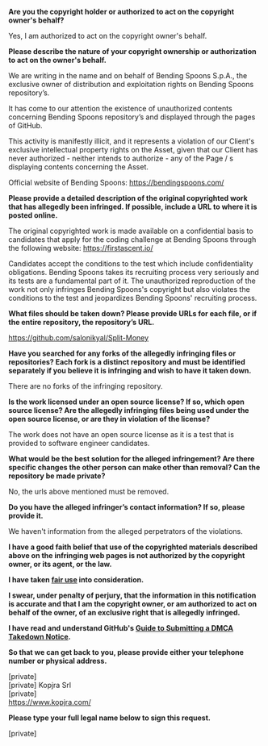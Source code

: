 **Are you the copyright holder or authorized to act on the copyright owner's behalf?**  
  
Yes, I am authorized to act on the copyright owner's behalf.  
  
**Please describe the nature of your copyright ownership or authorization to act on the owner's behalf.**  
  
We are writing in the name and on behalf of Bending Spoons S.p.A., the exclusive owner of distribution and exploitation rights on Bending Spoons repository’s.  
  
It has come to our attention the existence of unauthorized contents concerning Bending Spoons repository’s and displayed through the pages of GitHub.  
  
This activity is manifestly illicit, and it represents a violation of our Client's exclusive intellectual property rights on the Asset, given that our Client has never authorized - neither intends to authorize - any of the Page / s displaying contents concerning the Asset.  
  
Official website of Bending Spoons: https://bendingspoons.com/  
  
**Please provide a detailed description of the original copyrighted work that has allegedly been infringed. If possible, include a URL to where it is posted online.**  
  
The original copyrighted work is made available on a confidential basis to candidates that apply for the coding challenge at Bending Spoons through the following website: https://firstascent.io/  
  
Candidates accept the conditions to the test which include confidentiality obligations. Bending Spoons takes its recruiting process very seriously and its tests are a fundamental part of it. The unauthorized reproduction of the work not only infringes Bending Spoons's copyright but also violates the conditions to the test and jeopardizes Bending Spoons' recruiting process.  
  
**What files should be taken down? Please provide URLs for each file, or if the entire repository, the repository’s URL.**  
  
https://github.com/salonikyal/Split-Money  
  
**Have you searched for any forks of the allegedly infringing files or repositories? Each fork is a distinct repository and must be identified separately if you believe it is infringing and wish to have it taken down.**  
  
There are no forks of the infringing repository.  
  
**Is the work licensed under an open source license? If so, which open source license? Are the allegedly infringing files being used under the open source license, or are they in violation of the license?**  
  
The work does not have an open source license as it is a test that is provided to software engineer candidates.  
  
**What would be the best solution for the alleged infringement? Are there specific changes the other person can make other than removal? Can the repository be made private?**  
  
No, the urls above mentioned must be removed.  
  
**Do you have the alleged infringer’s contact information? If so, please provide it.**  
  
We haven't information from the alleged perpetrators of the violations.  
  
**I have a good faith belief that use of the copyrighted materials described above on the infringing web pages is not authorized by the copyright owner, or its agent, or the law.**  
  
**I have taken <a href="https://www.lumendatabase.org/topics/22">fair use</a> into consideration.**  
  
**I swear, under penalty of perjury, that the information in this notification is accurate and that I am the copyright owner, or am authorized to act on behalf of the owner, of an exclusive right that is allegedly infringed.**  
  
**I have read and understand GitHub's <a href="https://docs.github.com/articles/guide-to-submitting-a-dmca-takedown-notice/">Guide to Submitting a DMCA Takedown Notice</a>.**  
  
**So that we can get back to you, please provide either your telephone number or physical address.**  
  
[private]  
[private] Kopjra Srl  
[private]  
https://www.kopjra.com/  
  
**Please type your full legal name below to sign this request.**  
  
[private]  
